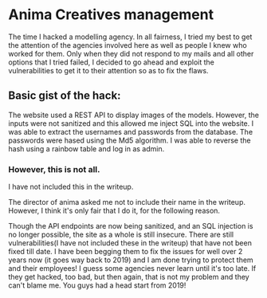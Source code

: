 # Anima Creatives management

The time I hacked a modelling agency. In all fairness, I tried my best to get the attention of the agencies involved here as well as people I knew who worked for them. 
Only when they did not respond to my mails and all other options that I tried failed, I decided to go ahead and exploit the vulnerabilities to get it to their attention so as to fix the flaws.

## Basic gist of the hack:
The website used a REST API to display images of the models. However, the inputs were not sanitized and this allowed me inject SQL into the website. I was able to extract the usernames and passwords from the database. The passwords were hased using the Md5 algorithm. I was able to reverse the hash using a rainbow table and log in as admin. 

### However, this is not all.
I have not included this in the writeup.

The director of anima asked me not to include their name in the writeup. However, I think it's only fair that I do it, for the following reason.

Though the API endpoints are now being sanitized, and an SQL injection is no longer possible, the site as a whole is still insecure. There are still vulnerabilities(I have not included these in the writeup) that have not been fixed till date. I have been begging them to fix the issues for well over 2 years now (it goes way back to 2019) and I am done trying to protect them and their employees! I guess some agencies never learn until it's too late. If they get hacked, too bad, but then again, that is not my problem and they can't blame me. You guys had a head start from 2019!
